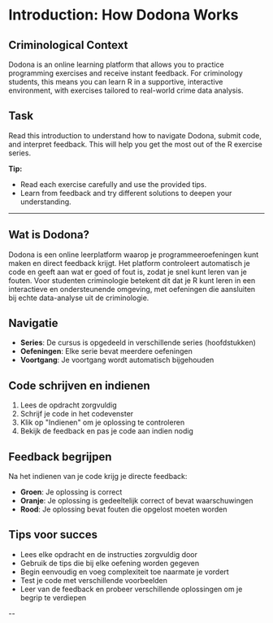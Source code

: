 # Introduction: How Dodona Works

## Criminological Context
Dodona is an online learning platform that allows you to practice programming exercises and receive instant feedback. For criminology students, this means you can learn R in a supportive, interactive environment, with exercises tailored to real-world crime data analysis.

## Task
Read this introduction to understand how to navigate Dodona, submit code, and interpret feedback. This will help you get the most out of the R exercise series.

**Tip:**
- Read each exercise carefully and use the provided tips.
- Learn from feedback and try different solutions to deepen your understanding.
---

## Wat is Dodona?

Dodona is een online leerplatform waarop je programmeeroefeningen kunt maken en direct feedback krijgt. Het platform controleert automatisch je code en geeft aan wat er goed of fout is, zodat je snel kunt leren van je fouten. Voor studenten criminologie betekent dit dat je R kunt leren in een interactieve en ondersteunende omgeving, met oefeningen die aansluiten bij echte data-analyse uit de criminologie.

## Navigatie

- **Series**: De cursus is opgedeeld in verschillende series (hoofdstukken)
- **Oefeningen**: Elke serie bevat meerdere oefeningen
- **Voortgang**: Je voortgang wordt automatisch bijgehouden

## Code schrijven en indienen

1. Lees de opdracht zorgvuldig
2. Schrijf je code in het codevenster
3. Klik op "Indienen" om je oplossing te controleren
4. Bekijk de feedback en pas je code aan indien nodig

## Feedback begrijpen

Na het indienen van je code krijg je directe feedback:
- **Groen**: Je oplossing is correct
- **Oranje**: Je oplossing is gedeeltelijk correct of bevat waarschuwingen
- **Rood**: Je oplossing bevat fouten die opgelost moeten worden

## Tips voor succes

- Lees elke opdracht en de instructies zorgvuldig door
- Gebruik de tips die bij elke oefening worden gegeven
- Begin eenvoudig en voeg complexiteit toe naarmate je vordert
- Test je code met verschillende voorbeelden
- Leer van de feedback en probeer verschillende oplossingen om je begrip te verdiepen

--